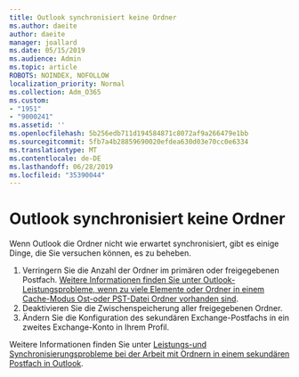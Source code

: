 ```yaml
---
title: Outlook synchronisiert keine Ordner
ms.author: daeite
author: daeite
manager: joallard
ms.date: 05/15/2019
ms.audience: Admin
ms.topic: article
ROBOTS: NOINDEX, NOFOLLOW
localization_priority: Normal
ms.collection: Adm_O365
ms.custom:
- "1951"
- "9000241"
ms.assetid: ''
ms.openlocfilehash: 5b256edb711d194584871c8072af9a266479e1bb
ms.sourcegitcommit: 5fb7a4b28859690020efdea630d03e70cc0e6334
ms.translationtype: MT
ms.contentlocale: de-DE
ms.lasthandoff: 06/28/2019
ms.locfileid: "35390044"
---
```

# <a name="outlook-not-synching-folders"></a>Outlook synchronisiert keine Ordner

Wenn Outlook die Ordner nicht wie erwartet synchronisiert, gibt es einige Dinge, die Sie versuchen können, es zu beheben.

1. Verringern Sie die Anzahl der Ordner im primären oder freigegebenen Postfach. [Weitere Informationen finden Sie unter Outlook-Leistungsprobleme, wenn zu viele Elemente oder Ordner in einem Cache-Modus Ost-oder PST-Datei Ordner vorhanden sind](https://support.microsoft.com/help/2768656).
2. Deaktivieren Sie die Zwischenspeicherung aller freigegebenen Ordner.
3. Ändern Sie die Konfiguration des sekundären Exchange-Postfachs in ein zweites Exchange-Konto in Ihrem Profil.

Weitere Informationen finden Sie unter [Leistungs-und Synchronisierungsprobleme bei der Arbeit mit Ordnern in einem sekundären Postfach in Outlook](https://support.microsoft.com/help/3115602).